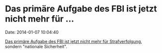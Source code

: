 Das primäre Aufgabe des FBI ist jetzt nicht mehr für \...
=========================================================

Date: 2014-01-07 10:04:40

[Das primäre Aufgabe des FBI ist jetzt nicht mehr für
Strafverfolgung](http://thecable.foreignpolicy.com/posts/2014/01/05/fbi_drops_law_enforcement_as_primary_mission#sthash.dTe9DVfT.tUpcIGa6.dpbs),
sondern \"nationale Sicherheit\".
